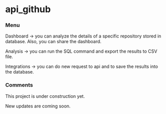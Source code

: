 # api_github

### Menu
Dashboard -> you can analyze the details of a specific repository stored in database. Also, you can share the dashboard.

Analysis -> you can run the SQL command and export the results to CSV file.

Integrations -> you can do new request to api and to save the results into the database.

### Comments
This project is under construction yet.

New updates are coming soon.